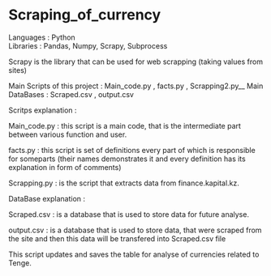# Scraping_of_currency

Languages : Python<br />
Libraries : Pandas, Numpy, Scrapy, Subprocess


Scrapy is the library that can be used for web scrapping (taking values from sites)


Main Scripts of this project : Main_code.py , facts.py , Scrapping2.py__
Main DataBases               : Scraped.csv , output.csv


Scritps explanation : 


Main_code.py : this script is a main code, that is the intermediate part between various function and user. 

facts.py     : this script is set of definitions every part of which is responsible for someparts (their names demonstrates it and every definition has its explanation 
in form of comments)

Scrapping.py : is the script that extracts data from finance.kapital.kz. 


DataBase explanation : 


Scraped.csv : is a database that is used to store data for future analyse. 

output.csv  : is a database that is used to store data, that were scraped from the site and then this data will be transfered into Scraped.csv file


This script updates and saves the table for analyse of currencies related to Tenge.
